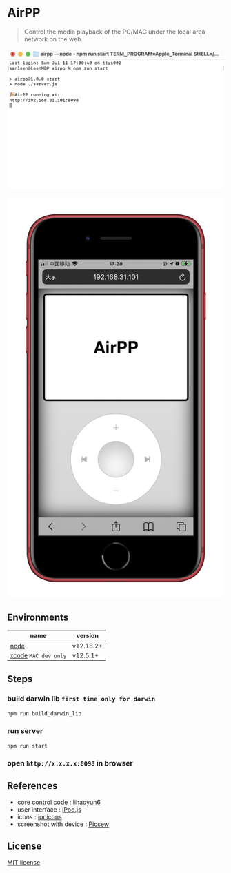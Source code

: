 # AirPP
> Control the media playback of the PC/MAC under the local area network on the web.

![](./reviews/server.png)

![](./reviews/client.png)

## Environments

|  name   | version  |
|  ----  | ----  |
| [node](https://nodejs.org/zh-cn/download)  | v12.18.2+ |
| [xcode](https://apps.apple.com/cn/app/xcode/id497799835) `MAC dev only`  | v12.5.1+ |

## Steps

### build darwin lib `first time only for darwin`
```shell
npm run build_darwin_lib
```

### run server
```shell
npm run start
```

### open `http://x.x.x.x:8098` in browser

## References

* core control code : [lihaoyun6](https://github.com/lihaoyun6)
* user interface : [iPod.js](https://tannerv.com/ipod/)
* icons : [ionicons](https://github.com/ionic-team/ionicons)
* screenshot with device : [Picsew](https://apps.apple.com/cn/app/id1208145167)

## License

[MIT license](http://opensource.org/licenses/MIT)